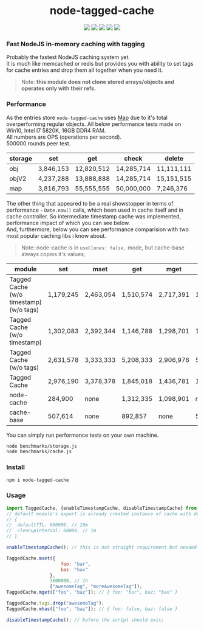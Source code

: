 <h1 align="center">node-tagged-cache</h1>
<p align="center">
<a href="https://www.npmjs.com/package/node-tagged-cache"><img src="https://img.shields.io/badge/npm-node--tagged--cache-brightgreen.svg?style=flat-square"></a>
<a href="https://www.npmjs.com/package/node-tagged-cache"><img src="https://img.shields.io/npm/v/node-tagged-cache.svg?style=flat-square"></a>
<a href="https://www.npmjs.com/package/node-tagged-cache"><img src="https://img.shields.io/travis/xobotyi/node-tagged-cache.svg?style=flat-square"></a>
<a href="https://www.npmjs.com/package/node-tagged-cache"><img src="https://img.shields.io/npm/l/node-tagged-cache.svg?style=flat-square"></a>
<a href="https://www.npmjs.com/package/node-tagged-cache"><img src="https://img.shields.io/npm/dt/node-tagged-cache.svg?style=flat-square"></a>
</p>

### Fast NodeJS in-memory caching with tagging
Probably the fastest NodeJS caching system yet.  
It is much like memcached or redis but provides you with ability to set tags for cache entries and drop them all together when you need it.  
>Note: **this module does not clone stored arrays/objects and operates only with their refs.**

### Performance
As the entries store `node-tagged-cache` uses [Map](https://developer.mozilla.org/en-US/docs/Web/JavaScript/Reference/Global_Objects/Map) due to it's total overperforming regular objects.
All below performance tests made on Win10, Intel I7 5820K, 16GB DDR4 RAM.  
All numbers are OPS (operations per second).  
500000 rounds peer test.  

storage | set | get | check | delete
--------|-----|-----|-------|-------
obj | 3,846,153 | 12,820,512 | 14,285,714 | 11,111,111
objV2 | 4,237,288 | 13,888,888 | 14,285,714 | 15,151,515
map | 3,816,793 | 55,555,555 | 50,000,000 | 7,246,376

The other thing that appeared to be a real showstopper in terms of performance - `Date.now()` calls, which been used in cache itself and in cache controller. So intermediate timestamp cache was implemented, performance impact of which you can see below.  
And, furthermore, below you can see  performance comparision with two most popular caching libs i know about.
>Note: node-cache is in `useClones: false,` mode, but cache-base always copies it's values;

module | set | mset | get | mget | has | mhas
-------|-----|------|-----|------|-----|-----
Tagged Cache (w/o timestamp) (w/o tags) | 1,179,245 | 2,463,054 | 1,510,574 | 2,717,391 | 1,533,742 | 2,392,344 
Tagged Cache (w/o timestamp) | 1,302,083 | 2,392,344 | 1,146,788 | 1,298,701 | 1,070,663 | 1,388,888
Tagged Cache (w/o tags) | 2,631,578 | 3,333,333 | 5,208,333 | 2,906,976 | 5,494,505 | 3,355,704
Tagged Cache | 2,976,190 | 3,378,378 | 1,845,018 | 1,436,781 | 1,976,284 | 1,529,051
node-cache | 284,900 | none | 1,312,335 | 1,098,901 | none | none
cache-base | 507,614 | none | 892,857 | none | 5,319,148 | none
 

You can simply run performance tests on your own machine.
```bash
node benchmarks/storage.js
node benchmarks/cache.js
```

### Install
```bash
npm i node-tagged-cache
```

### Usage
```javascript
import TaggedCache, {enableTimestampCache, disableTimestampCache} from "node-tagged-cache";
// default module's export is already created instance of cache with default options
// {
//  defaultTTL: 600000, // 10m
//  cleanupInterval: 60000, // 1m
// }

enableTimestampCache(); // this is not straight requirement but needed for performance improvement

TaggedCache.mset({
                    foo: "bar",
                    baz: "bax"
                },
                3600000, // 1h
                ["awesomeTag", "moreAwesomeTag"]);
TaggedCache.mget(["foo", "baz"]); // { foo: "bar", baz: "bax" }

TaggedCache.tags.drop("awesomeTag");
TaggedCache.mhas(["foo", "baz"]); // { foo: false, baz: false }

disableTimestampCache(); // before the script should exit;
```
